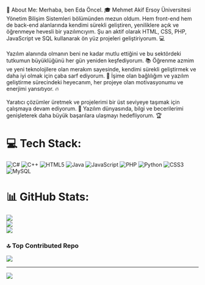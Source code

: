 💫 About Me:
Merhaba, ben Eda Öncel. 🎓 Mehmet Akif Ersoy Üniversitesi Yönetim Bilişim Sistemleri bölümünden mezun oldum. Hem front-end hem de back-end alanlarında kendimi sürekli geliştiren, yeniliklere açık ve öğrenmeye hevesli bir yazılımcıyım. Şu an aktif olarak HTML, CSS, PHP, JavaScript ve SQL kullanarak ön yüz projeleri geliştiriyorum. 💻<br><br>Yazılım alanında olmanın beni ne kadar mutlu ettiğini ve bu sektördeki tutkumun büyüklüğünü her gün yeniden keşfediyorum. 📚 Öğrenme azmim ve yeni teknolojilere olan merakım sayesinde, kendimi sürekli geliştirmek ve daha iyi olmak için çaba sarf ediyorum. 🚀 İşime olan bağlılığım ve yazılım geliştirme sürecindeki heyecanım, her projeye olan motivasyonumu ve enerjimi yansıtıyor. 🔥<br><br>Yaratıcı çözümler üretmek ve projelerimi bir üst seviyeye taşımak için çalışmaya devam ediyorum. 🌟 Yazılım dünyasında, bilgi ve becerilerimi genişleterek daha büyük başarılara ulaşmayı hedefliyorum. 🏆


# 💻 Tech Stack:
![C#](https://img.shields.io/badge/c%23-%23239120.svg?style=for-the-badge&logo=csharp&logoColor=white) ![C++](https://img.shields.io/badge/c++-%2300599C.svg?style=for-the-badge&logo=c%2B%2B&logoColor=white) ![HTML5](https://img.shields.io/badge/html5-%23E34F26.svg?style=for-the-badge&logo=html5&logoColor=white) ![Java](https://img.shields.io/badge/java-%23ED8B00.svg?style=for-the-badge&logo=openjdk&logoColor=white) ![JavaScript](https://img.shields.io/badge/javascript-%23323330.svg?style=for-the-badge&logo=javascript&logoColor=%23F7DF1E) ![PHP](https://img.shields.io/badge/php-%23777BB4.svg?style=for-the-badge&logo=php&logoColor=white) ![Python](https://img.shields.io/badge/python-3670A0?style=for-the-badge&logo=python&logoColor=ffdd54) ![CSS3](https://img.shields.io/badge/css3-%231572B6.svg?style=for-the-badge&logo=css3&logoColor=white) ![MySQL](https://img.shields.io/badge/mysql-4479A1.svg?style=for-the-badge&logo=mysql&logoColor=white)
# 📊 GitHub Stats:
![](https://github-readme-stats.vercel.app/api?username=edaoncel&theme=dark&hide_border=false&include_all_commits=false&count_private=false)<br/>
![](https://github-readme-streak-stats.herokuapp.com/?user=edaoncel&theme=dark&hide_border=false)<br/>
![](https://github-readme-stats.vercel.app/api/top-langs/?username=edaoncel&theme=dark&hide_border=false&include_all_commits=false&count_private=false&layout=compact)

### 🔝 Top Contributed Repo
![](https://github-contributor-stats.vercel.app/api?username=edaoncel&limit=5&theme=dark&combine_all_yearly_contributions=true)

---
[![](https://visitcount.itsvg.in/api?id=edaoncel&icon=0&color=0)](https://visitcount.itsvg.in)
